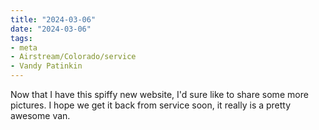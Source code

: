 ```yaml
---
title: "2024-03-06"
date: "2024-03-06"
tags:
- meta
- Airstream/Colorado/service
- Vandy Patinkin
---
```

Now that I have this spiffy new website, I'd sure like to share some more pictures. I hope we get it back from service soon, it really is a pretty awesome van.